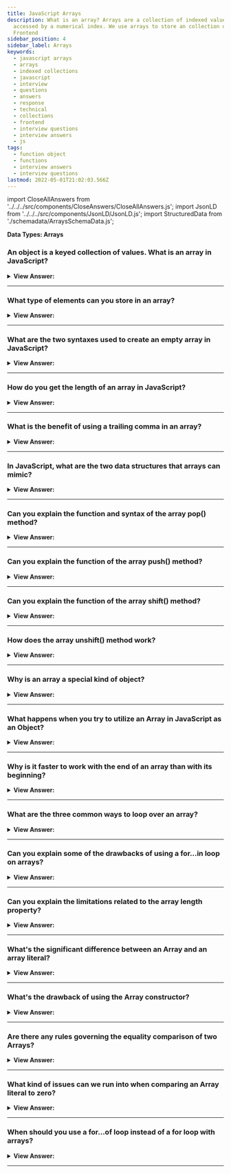 ```yaml
---
title: JavaScript Arrays
description: What is an array? Arrays are a collection of indexed values that can be
  accessed by a numerical index. We use arrays to store an collection of values.
  Frontend
sidebar_position: 4
sidebar_label: Arrays
keywords:
  - javascript arrays
  - arrays
  - indexed collections
  - javascript
  - interview
  - questions
  - answers
  - response
  - technical
  - collections
  - frontend
  - interview questions
  - interview answers
  - js
tags:
  - function object
  - functions
  - interview answers
  - interview questions
lastmod: 2022-05-01T21:02:03.566Z
---
```


import CloseAllAnswers from '../../../src/components/CloseAnswers/CloseAllAnswers.js';
import JsonLD from '../../../src/components/JsonLD/JsonLD.js';
import StructuredData from './schemadata/ArraysSchemaData.js';

<JsonLD data={StructuredData} />

<head>
  <title>JavaScript Arrays | Frontend Developer Phone Interview</title>
</head>

<!-- Developer Line Notes: If you try to access this note your brain will explode. Boom!!! -->

**Data Types: Arrays**

<CloseAllAnswers />

### An object is a keyed collection of values. What is an array in JavaScript?

<details>
  <summary><strong>View Answer:</strong></summary>
  <div>
  <div><strong>Interview Response:</strong> In JavaScript, an array is an ordered list of values that can be of any type, indexed numerically starting from zero.</div><br />
  <div><strong>Technical Response:</strong> An array is a special data structure that we use to store an ordered collection of values. Arrays are ordered with numbered indexes starting at zero and encapsulated in square brackets. To access the values, you must use the variable and an assigned index number to extract the value.
  </div><br />
  <div><strong className="codeExample">Code Example:</strong><br /><br />

  <div></div>

```js
let fruits = ['Apple', 'Orange', 'Plum'];

console.log(fruits[0]); // Apple
console.log(fruits[1]); // Orange
console.log(fruits[2]); // Plum
```

  </div>
  </div>
</details>

---

### What type of elements can you store in an array?

<details>
  <summary><strong>View Answer:</strong></summary>
  <div>
  <div><strong>Interview Response:</strong> An array can store elements of any single data type: integers, floats, strings, booleans, objects, other arrays, etc., depending on the programming language.</div><br />
  <div><strong className="codeExample">Code Example:</strong><br /><br />

  <div></div>

```js
// Storing integers
let intArray = [1, 2, 3, 4, 5];

// Storing strings
let strArray = ['hello', 'world'];

// Storing objects (like other arrays)
let objectArray = [[1, 2], [3, 4]];
```

  </div>
  </div>
</details>

---

### What are the two syntaxes used to create an empty array in JavaScript?

<details>
  <summary><strong>View Answer:</strong></summary>
  <div>
  <div><strong>Interview Response:</strong> The two syntaxes to create an empty array in JavaScript are using array literal notation ([ ]) or the Array() constructor using the new operator.
  </div><br />
  <div><strong className="codeExample">Code Example:</strong><br /><br />

  <div></div>

```js
let arr = new Array();
let arr = [];
```

  </div>
  </div>
</details>

---

### How do you get the length of an array in JavaScript?

<details>
  <summary><strong>View Answer:</strong></summary>
  <div>
  <div><strong>Interview Response:</strong> You can get the length of an array in JavaScript using the .length property of the array object, e.g. myArray.length.
</div><br />
  <div><strong className="codeExample">Code Example:</strong><br /><br />

  <div></div>

```js
let fruits = ['Apple', 'Orange', 'Plum'];

console.log(fruits.length); // 3
```

  </div>
  </div>
</details>

---

### What is the benefit of using a trailing comma in an array?

<details>
  <summary><strong>View Answer:</strong></summary>
  <div>
  <div><strong>Interview Response:</strong> Using a trailing comma in an array can make it easier to add or remove items from the list without causing syntax errors.</div><br />
  <div><strong className="codeExample">Code Example:</strong><br /><br />

  <div></div>

<p>Without a trailing comma:</p>

```js
let arr = [
  'item1',
  'item2',
  'item3'  // No trailing comma here
];
```

<p>If you want to add 'item4' to this array, you need to add a comma to the end of 'item3' and then add 'item4'. This changes two lines:</p>

```js
let arr = [
  'item1',
  'item2',
  'item3', // Line changed to add comma
  'item4'  // New line added
];
```

<p>With a trailing comma:</p>

```js
let arr = [
  'item1',
  'item2',
  'item3', // Trailing comma here
];
```

<p>Now, if you want to add 'item4', you only need to add the new line:</p>

```js
let arr = [
  'item1',
  'item2',
  'item3',
  'item4',  // New line added, no previous line changed
];
```

:::note

In version control systems like Git, this will be shown as a single line added, rather than one line modified and one line added. This can make changes clearer and easier to review.

:::

  </div>
  </div>
</details>

---

### In JavaScript, what are the two data structures that arrays can mimic?

<details>
  <summary><strong>View Answer:</strong></summary>
  <div>
  <div><strong>Interview Response:</strong> In JavaScript, arrays can mimic two data structures: stacks (using push() and pop() methods) and queues (using shift() and push() or unshift() and pop() methods). An array can also act as a deque data structure.
</div><br />
  <div><strong className="codeExample">Code Examples:</strong><br /><br />

  <div></div>

<p><strong>Stack:</strong></p>

```js
let stack = [];
stack.push("a"); // ["a"]
stack.push("b"); // ["a", "b"]
stack.pop();     // ["a"]
```

<br/>
<p><strong>Queue:</strong></p>

```js
let queue = [];
queue.push("a"); // ["a"]
queue.push("b"); // ["a", "b"]
queue.shift();   // ["b"]
```

  </div>
  </div>
</details>

---

### Can you explain the function and syntax of the array pop() method?

<details>
  <summary><strong>View Answer:</strong></summary>
  <div>
  <div><strong>Interview Response:</strong> The pop() method in an array removes and returns its last element, and doesn't take any arguments or parameters.</div><br />
  <div><strong>Technical Response:</strong> The array pop() method removes the last element of an array and returns the element. It also affects the array's length and returns undefined if the array is empty. The pop method is considered a generic method, and it can be called or applied to array-like objects. However, it may not work correctly with objects that have no length. The pop method has no parameters/arguments.
  </div><br />
  <div><strong className="codeExample">Code Example:</strong><br /><br />

<strong>Syntax: </strong> arr.pop()<br /><br />

  <div></div>

```js
let fruits = ['Apple', 'Orange', 'Pear'];

alert(fruits.pop()); // remove "Pear" and alert it

alert(fruits); // Apple, Orange

// Works with array like objects (required: length property)

var myFish = {
  0: 'angel',
  1: 'clown',
  2: 'mandarin',
  3: 'sturgeon',
  length: 4,
};

var popped = Array.prototype.pop.call(myFish); //same syntax for using apply( )

console.log(myFish); // {0:'angel', 1:'clown', 2:'mandarin', length: 3}

console.log(popped); // 'sturgeon'
```

  </div>
  </div>
</details>

---

### Can you explain the function of the array push() method?

<details>
  <summary><strong>View Answer:</strong></summary>
  <div>
  <div><strong>Interview Response:</strong> The push() method adds one or more elements to the end of an array in JavaScript, and increases the array length.</div><br />
  <div><strong>Technical Response:</strong> The array push() method appends one or more elements to the end of an array. The push method is generic by design and allows it to get used on array-like objects. The push method relies on a length property to determine where to start inserting the given values. If the length property cannot convert into a number, the index used is 0. This outcome includes the possibility of length being nonexistent, in which case length gets created. Although strings are native, Array-like objects, they are not suitable in applications of the push method, as strings are immutable, similarly to the native, Array-like object arguments. The push syntax allows for single or multiple elements.
  </div><br />
  <div><strong className="codeExample">Code Example:</strong><br /><br />

<strong>Syntax: </strong> arr.push(element1, element2)<br /><br />

  <div></div>

```js
// Pushing a single element
let fruits = ['Apple', 'Orange'];

fruits.push('Pear');

alert(fruits); // Apple, Orange, Pear

// Pushing multiple elements
let sports = ['soccer', 'baseball'];
let total = sports.push('football', 'swimming');

console.log(sports); // ['soccer', 'baseball', 'football', 'swimming']
console.log(total); // 4
```

  </div>
  </div>
</details>

---

### Can you explain the function of the array shift() method?

<details>
  <summary><strong>View Answer:</strong></summary>
  <div>
  <div><strong>Interview Response:</strong> The shift() method removes and returns the first element of an array in JavaScript, shifting all other elements down by one index.</div><br />
  <div><strong>Technical Response:</strong> The array shift() method removes the first element at the beginning of an array and returns the removed element. The shift method always changes the length of the array. If the array is empty, then the shift method returns undefined. The shift method is intentionally generic; this method can be called or applied to objects resembling arrays. Objects which do not contain a length property reflecting the last in a series of consecutive, zero-based numerical properties may not behave in any meaningful manner. The shift method has no additional parameters because of its generic design.
  </div><br />
  <div><strong className="codeExample">Code Example:</strong><br /><br />

<strong>Syntax: </strong> arr.shift() <br /><br />

  <div></div>

```js
let fruits = ['Apple', 'Orange', 'Pear'];

alert(fruits.shift()); // remove Apple and alert it

alert(fruits); // Orange, Pear
```

  </div>
  </div>
</details>

---

### How does the array unshift() method work?

<details>
  <summary><strong>View Answer:</strong></summary>
  <div>
  <div><strong>Interview Response:</strong> The unshift() method adds one or more elements to the beginning of an array in JavaScript, shifting existing elements up by one index, and returns the new length of the array.</div><br />
  <div><strong>Technical Response:</strong> The array shift() method removes the first element at the beginning array and returns the removed element. The shift method constantly changes the length of the collection. If the array is empty, then the shift method returns undefined. The shift method is generic; this method gets applied to objects that look like arrays. Objects that do not contain a length property mirroring the last in a series of consecutive, zero-based numerical properties may not behave properly. The shift method has no additional parameters because of its generic design.
  </div><br />
  <div><strong className="codeExample">Code Example:</strong><br /><br />

<strong>Syntax: </strong> arr.unshift(element1[, ...[, elementN]])<br /><br />

  <div></div>

```js
let arr = [4, 5, 6];

arr.unshift(1, 2, 3);
console.log(arr);
// [1, 2, 3, 4, 5, 6]

arr = [4, 5, 6]; // resetting the array

arr.unshift(1);
arr.unshift(2);
arr.unshift(3);

console.log(arr);
// [3, 2, 1, 4, 5, 6]
```

  </div>
  </div>
</details>

---

### Why is an array a special kind of object?

<details>
  <summary><strong>View Answer:</strong></summary>
  <div>
  <div><strong>Interview Response:</strong> An array is a special object because the square brackets used to access a property arr[0] come from the object syntax.</div><br />
  <div><strong>Technical Response:</strong> An array is a special object because the square brackets used to access a property arr[0] come from the object syntax. That is essentially the same as obj[key], where arr is the object, while numbers get used as keys. An array-like object typically has the length property within its structure, like regular arrays. They extend objects by providing special methods to work with ordered collections of data and the length property. But at the core, it is still an object. Unlike array-like objects, arrays are optimized for fast performance and handling of internal components.
  </div><br />
  <div><strong className="codeExample">Code Example:</strong><br /><br />

  <div></div>

```js
// Array Like Object
let fruits = {
  0: 'Apple',
  1: 'Pear',
  2: 'Banana',
  length: 3,
};

// Array
let fruits2 = ['Apple', 'Pear', 'Banana'];

console.log(fruits[0]); // array-like object returns Apple

console.log(fruits2[0]); // array returns Apple

console.log(fruits.length); // length returns 3

let arrFruits = Array.from(fruits); // converts array-like object to an array

console.log(arrFruits.length); // length returns 3

console.log(arrFruits.pop()); // removes Banana

console.log(arrFruits.length); // length returns 2
```

  </div>
  </div>
</details>

---

### What happens when you try to utilize an Array in JavaScript as an Object?

<details>
  <summary><strong>View Answer:</strong></summary>
  <div>
  <div><strong>Interview Response:</strong> In JavaScript, you can use an array as an object, but its numerical indices will be converted to strings, and it will lose some of its array-specific functionality including its optimizations and benefits.</div><br />
  <div><strong>Technical Response:</strong> An array is a specialized object with internal optimized components. When you attempt to use an array as an object, it loses all its optimizations and benefits. It is good to think of arrays as special structures to work with the ordered data, and they provide special methods for that. Arrays are carefully tuned inside JavaScript engines to work with contiguous ordered data; please use them this way. And if you need arbitrary keys, the chances are high that you require a regular object &#123; &#125;.<br /><br />
  <strong>Examples: Misusing an array.</strong><br /><br />
  <ol>
    <li>Add a non-numeric property like arr.test = 5.</li>
    <li>Make holes, like add arr[0] and then arr[1000] (and nothing between them).</li>
    <li>Fill the array in the reverse order, like arr[1000], and arr[999].</li>
  </ol>
  </div>
  </div>
</details>

---

### Why is it faster to work with the end of an array than with its beginning?

<details>
  <summary><strong>View Answer:</strong></summary>
  <div>
  <div><strong>Interview Response:</strong> The performance difference between working the end of the array and the beginning is tangible. Anytime an element must be removed or pushed onto the front of an array, the other elements need re-indexing.</div><br />
  <div><strong>Technical Response:</strong> The performance difference between working at the end of the array versus the beginning is tangible. Anytime an element must be removed or pushed onto the front of an array, the other elements should get reindexed. This performance difference means the engine (affecting performance and memory usage) must work harder to re-index all the elements. In contrast, when you push or remove an element from the end of an element, there is no need to re-index the remaining elements because their index position remains the same.<br /><br />
  <strong>Examples: The shift operation must do 3 things.</strong><br /><br />
  <ol>
    <li>Remove the element with the index 0.</li>
    <li>Move all elements to the left, renumber them in the index 1 to 0, from 2 to 1, and on to completion.</li>
    <li>Update the length property.</li>
  </ol>
  </div>
  </div>
</details>

---

### What are the three common ways to loop over an array?

<details>
  <summary><strong>View Answer:</strong></summary>
  <div>
  <div><strong>Interview Response:</strong> Three common ways to loop over an array are the for loop, forEach() method, and for...of loop in JavaScript.
  </div><br />
  <div><strong className="codeExample">Code Example:</strong><br /><br />

  <div></div>

```javascript
// 1. for loop:

let arr = ['a', 'b', 'c'];
for (let i = 0; i < arr.length; i++) {
  console.log(arr[i]);
}

// 2. forEach() method:

let arr = ['a', 'b', 'c'];
arr.forEach(function(element) {
  console.log(element);
});

// 3. for...of loop:


let arr = ['a', 'b', 'c'];
for (let element of arr) {
  console.log(element);
}
```

  </div>
  </div>
</details>

---

### Can you explain some of the drawbacks of using a for…in loop on arrays?

<details>
  <summary><strong>View Answer:</strong></summary>
  <div>
  <div><strong>Interview Response:</strong> Several problems make it a bad idea—the loop for..in iterates over all properties, not only the numeric ones. The for..in loop by specification gets optimized for generic objects, not arrays, and thus is 10-100 times slower.</div><br />
  <div><strong>Technical Response:</strong> There are several issues that make using a for...in loop with arrays a bad idea. The loop iterates over all properties, not just numeric ones. Additionally, the for...in loop is optimized for generic objects rather than arrays, resulting in slower performance by a factor of 10-100 times slower than other looping methods.<br /><br />
  <strong>Examples:</strong><br /><br />
  <ol>
    <li>The for..in loop iterates across all attributes, not just the numerical ones. In the browser and other contexts, there exist so-called "array-like" objects that resemble arrays. They have length and index features, but they may also include non-numeric attributes and techniques that we do not typically require. The for..in loop, on the other hand, displays a list of them. As a result, if we need to deal with array-like objects, these "extra" properties may cause problems.</li>
    <li>The for..in loop gets optimized for generic objects, not arrays, and thus is 10-100 times slower. Of course, it is still speedy, and the speed may only matter in bottlenecks. But still, we should be aware of the difference.</li>
  </ol>
  </div>
  </div>
</details>

---

### Can you explain the limitations related to the array length property?

<details>
  <summary><strong>View Answer:</strong></summary>
  <div>
  <div><strong>Interview Response:</strong> The range limitation for the length property must be lower than 2 to the 32<sup>nd</sup> power. Another limitation is the length property’s inability to return the correct number of elements.</div><br />
  <div><strong>Technical Response:</strong> According to the MDN, the range limitation for the length property must be lower than 2<sup>32</sup>. Another limitation is the length property’s inability to return the correct number of elements. For example, if there is no element in one of the indices, the length property still counts that position, and length returns the highest index, not the number of elements. A less common issue is array mutation when an element is deleted (delete colors[0]) from an array. (Note: You should never use the delete method to clear an array or remove elements.) The length is not updated with the new number of elements and returns the highest index.
  </div><br />
  <div><strong className="codeExample">Code Example:</strong><br /><br />

  <div></div>

```js
var animals = ['cat', 'dog', , 'monkey']; // animals is sparse

// prints 4, but real number of elements is 3
console.log(animals.length);

var words = ['hello'];

//the highest index is 6
words[6] = 'welcome';

//prints 7, based on highest index
console.log(words.length);

var colors = ['blue', 'red', 'yellow', 'white', 'black'];

// prints 5
console.log(colors.length);

// remove the first element 'blue'.
// The array becomes sparse
delete colors[0];

// still prints 5, because the highest index 4 was not modified
console.log(colors.length);
```

:::warning

A less common issue is array mutation when an element gets deleted from an array. The length is not updated with the new number of elements and returns the highest index.

:::

  </div>
  </div>
</details>

---

### What's the significant difference between an Array and an array literal?

<details>
  <summary><strong>View Answer:</strong></summary>
  <div>
  <div><strong>Interview Response:</strong> Array constructor (new Array()) creates an array, optionally with a set length or predefined elements. Array literal ([]) creates an array with given elements, if any.</div><br />
  <div><strong>Technical Response:</strong> There are several differences in the behaviors of the Array constructor and array literal. The constructor is rarely used in modern JavaScript because array literals use the square bracket [] syntax, which is shorter. Array constructors (new Array(2)) also have glitchy features that can produce adverse effects. When a new Array function gets invoked with a single argument, a number, it returns an array with no items but the specified length.
  </div><br />
  <div><strong className="codeExample">Code Example:</strong><br /><br />

  <div></div>

```js
let arr = new Array(3); // will it create an array of [3] ?

console.log(arr[0]); // returns undefined! no elements.

console.log(arr.length); // length 3
```

  </div>
  </div>
</details>

---

### What's the drawback of using the Array constructor?

<details>
  <summary><strong>View Answer:</strong></summary>
  <div>
  <div><strong>Interview Response:</strong> The Array constructor can cause confusion if a single numeric argument is provided, as it sets the length of the array instead of creating an array with one number element.</div><br />
  <div><strong className="codeExample">Code Example:</strong><br /><br />

  <div></div>

```js
// Jere's a JavaScript example to demonstrate the potential confusion with the Array constructor:

let arr1 = new Array(5);   // Creates an array of length 5, not containing the number 5
console.log(arr1);         // Logs: [ <5 empty items> ]

let arr2 = [5];            // Creates an array containing the number 5
console.log(arr2);         // Logs: [ 5 ]

let arr3 = new Array(5, 1); // Creates an array containing the numbers 5 and 1
console.log(arr3);         // Logs: [ 5, 1 ]

```

  </div>
  </div>
</details>

---

### Are there any rules governing the equality comparison of two Arrays?

<details>
  <summary><strong>View Answer:</strong></summary>
  <div>
  <div><strong>Interview Response:</strong> In JavaScript, the equality comparison of two arrays is done by reference, meaning that two arrays with the same values and even the same lengths are not considered equal unless they refer to the same object in memory.
</div><br />
  <div><strong className="codeExample">Code Example:</strong><br /><br />

  <div></div>

```js
let arr1 = [1, 2, 3];
let arr2 = [1, 2, 3];
let arr3 = arr1;

console.log(arr1 == arr2); // Logs: false, because arr1 and arr2 are different objects
console.log(arr1 === arr2); // Logs: false, for the same reason

console.log(arr1 == arr3); // Logs: true, because arr1 and arr3 are the same object
console.log(arr1 === arr3); // Logs: true, for the same reason
```

  </div>
  </div>
</details>

---

### What kind of issues can we run into when comparing an Array literal to zero?

<details>
  <summary><strong>View Answer:</strong></summary>
  <div>
  <div><strong>Interview Response:</strong> Comparing an array literal to zero in JavaScript can lead to unexpected results due to type coercion. The expression [] == 0 returns true because [] converts to 0.</div><br />
  <div><strong className="codeExample">Code Example:</strong><br /><br />

  <div></div>

```js
console.log([] == 0);  // Logs: true

// Here's why:
// 1. The array literal [] is converted to a string.
// 2. An empty array converted to a string gives an empty string "".
// 3. An empty string "" is then coerced to a number for the comparison with 0, which gives 0.
// 4. Hence, [] == 0 turns into "" == 0, then into 0 == 0, which is true.
```

  </div>
  </div>
</details>

---

### When should you use a for...of loop instead of a for loop with arrays?

<details>
  <summary><strong>View Answer:</strong></summary>
  <div>
  <div><strong>Interview Response:</strong> You should use a for...of loop instead of a for loop with arrays in JavaScript when you need to loop over array elements without using their index, and when you don't need to modify the array.</div><br />
  <div><strong className="codeExample">Code Example:</strong><br /><br />

  <div></div>

Sure, here are JavaScript examples illustrating the difference:

`for...of` loop (when you only care about values):

```javascript
let arr = ['a', 'b', 'c'];
for (let value of arr) {
  console.log(value);  // Logs: 'a', 'b', 'c'
}
```

`for` loop (when you need to access or manipulate the index):

```javascript
let arr = ['a', 'b', 'c'];
for (let i = 0; i < arr.length; i++) {
  console.log(i, arr[i]);  // Logs: '0 a', '1 b', '2 c'
}
```

In the `for...of` example, we simply iterate over the values in the array. In the `for` loop example, we have access to each index (`i`), and we can do something with it if needed.

  </div>
  </div>
</details>

---
